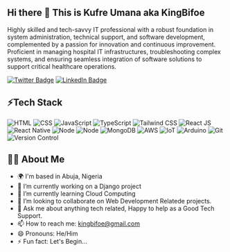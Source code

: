 ## Hi there 👋 This is Kufre Umana aka KingBifoe

Highly skilled and tech-savvy IT professional with a robust foundation in system administration, technical support, and software development, complemented by a passion for innovation and continuous improvement. Proficient in managing hospital IT infrastructures, troubleshooting complex systems, and ensuring seamless integration of software solutions to support critical healthcare operations.

[![Twitter Badge](https://img.shields.io/badge/Twitter-Profile-informational?style=flat&logo=twitter&logoColor=white&color=1CA2F1)](https://x.com/Flykingdabreew)
[![LinkedIn Badge](https://img.shields.io/badge/LinkedIn-Profile-informational?style=flat&logo=linkedin&logoColor=white&color=0D76A8)](https://www.linkedin.com/in/kufre-umana-742b5b46/)

## ⚡Tech Stack

![HTML](https://img.shields.io/badge/HTML5-E34F26?style=for-the-badge&logo=html5&logoColor=white) ![CSS](https://img.shields.io/badge/CSS3-1572B6?style=for-the-badge&logo=css3&logoColor=white) ![JavaScript](https://img.shields.io/badge/JavaScript-F7DF1E?style=for-the-badge&logo=javascript&logoColor=black) ![TypeScript](https://img.shields.io/badge/TypeScript-007ACC?style=for-the-badge&logo=typescript&logoColor=white) ![Tailwind CSS](https://img.shields.io/badge/Tailwind_CSS-38B2AC?style=for-the-badge&logo=tailwind-css&logoColor=white) ![React JS](https://img.shields.io/badge/React-20232A?style=for-the-badge&logo=react&logoColor=61DAFB) ![React Native](https://img.shields.io/badge/React_Native-20232A?style=for-the-badge&logo=react&logoColor=61DAFB) ![Node](https://img.shields.io/badge/NodeJS-5FA04E?style=for-the-badge&logo=nodedotjs&logoColor=white) ![Node](https://img.shields.io/badge/ExpressJS-4EA94B?style=for-the-badge&logo=express&logoColor=white) ![MongoDB](https://img.shields.io/badge/MongoDB-4EA94B?style=for-the-badge&logo=mongodb&logoColor=white) ![AWS](https://img.shields.io/badge/AWS-232F3E?style=for-the-badge&logo=amazonwebservices&logoColor=white) ![IoT](https://img.shields.io/badge/IoT-00A859?style=for-the-badge&logo=iota&logoColor=white) ![Arduino](https://img.shields.io/badge/Arduino-00878F?style=for-the-badge&logo=arduino&logoColor=white) ![Git](https://img.shields.io/badge/Git-F05032?style=for-the-badge&logo=git&logoColor=white) ![Version Control](https://img.shields.io/badge/Version%20Control-Git-F05032?style=for-the-badge)

## 👨‍💻 About Me

- 🌍  I'm based in Abuja, Nigeria
- 🔭 I’m currently working on a Django project
- 🌱 I’m currently learning Cloud Computing
- 👯 I’m looking to collaborate on Web Development Relatede projects.
- 💬 Ask me about anything tech related, Happy to help as a Good Tech Support.
- 📫 How to reach me: kingbifoe@gmail.com
- 😄 Pronouns: He/Him
- ⚡ Fun fact: Let's Begin...

<!--
**kingbifoe/KingBifoe** is a ✨ _special_ ✨ repository because its `README.md` (this file) appears on your GitHub profile.

Here are some ideas to get you started:

- 🔭 I’m currently working on ...
- 🌱 I’m currently learning ...
- 👯 I’m looking to collaborate on ...
- 🤔 I’m looking for help with ...
- 💬 Ask me about ...
- 📫 How to reach me: ...
- 😄 Pronouns: ...
- ⚡ Fun fact: ...
-->
